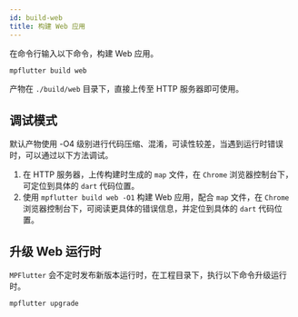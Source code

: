 ```yaml
---
id: build-web
title: 构建 Web 应用
---
```


在命令行输入以下命令，构建 Web 应用。

```bash
mpflutter build web
```

产物在 `./build/web` 目录下，直接上传至 HTTP 服务器即可使用。

## 调试模式

默认产物使用 -O4 级别进行代码压缩、混淆，可读性较差，当遇到运行时错误时，可以通过以下方法调试。

1. 在 HTTP 服务器，上传构建时生成的 `map` 文件，在 `Chrome` 浏览器控制台下，可定位到具体的 `dart` 代码位置。
2. 使用 `mpflutter build web -O1` 构建 Web 应用，配合 `map` 文件，在 `Chrome` 浏览器控制台下，可阅读更具体的错误信息，并定位到具体的 `dart` 代码位置。

## 升级 Web 运行时

`MPFlutter` 会不定时发布新版本运行时，在工程目录下，执行以下命令升级运行时。

```bash
mpflutter upgrade
```